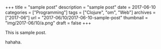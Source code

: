 +++
title = "sample post"
description = "sample post"
date = 2017-06-10
categories = ["Programming"]
tags = ["Clojure", "om", "Web"]
archives = ["2017-06"]
url = "2017-06/10/2017-06-10-sample-post"
thumbnail = "img/2017-06/10/a.png"
draft = false
+++

This is sample post.

<!--more-->

hahaha.


